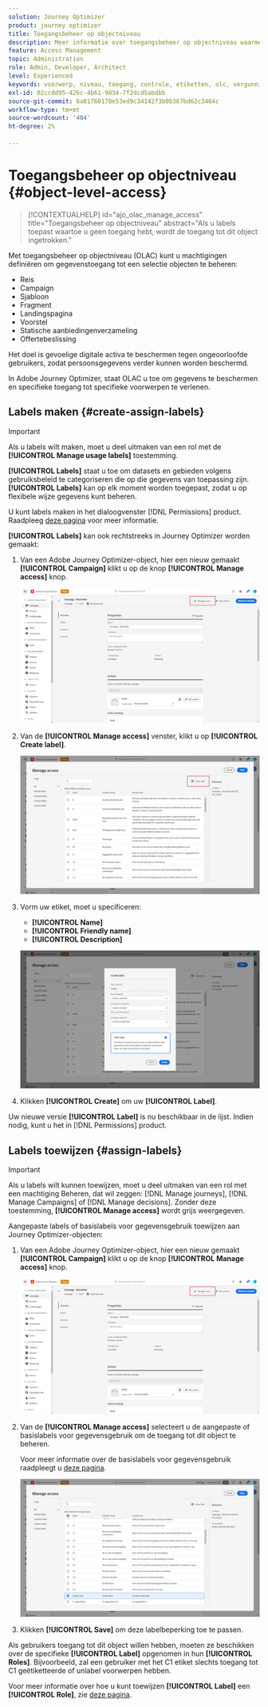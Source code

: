 ```yaml
---
solution: Journey Optimizer
product: journey optimizer
title: Toegangsbeheer op objectniveau
description: Meer informatie over toegangsbeheer op objectniveau waarmee u machtigingen kunt definiëren voor het beheren van gegevenstoegang tot een selectie objecten
feature: Access Management
topic: Administration
role: Admin, Developer, Architect
level: Experienced
keywords: voorwerp, niveau, toegang, controle, etiketten, olc, vergunning
exl-id: 02ccdd95-426c-4b61-9834-7f2dcd5abdbb
source-git-commit: 6a81760170e53ed9c34142f3b0b367bd62c3464c
workflow-type: tm+mt
source-wordcount: '404'
ht-degree: 2%

---
```


# Toegangsbeheer op objectniveau {#object-level-access}

>[!CONTEXTUALHELP]
>id="ajo_olac_manage_access"
>title="Toegangsbeheer op objectniveau"
>abstract="Als u labels toepast waartoe u geen toegang hebt, wordt de toegang tot dit object ingetrokken."

Met toegangsbeheer op objectniveau (OLAC) kunt u machtigingen definiëren om gegevenstoegang tot een selectie objecten te beheren:

* Reis
* Campaign
* Sjabloon
* Fragment
* Landingspagina
* Voorstel
* Statische aanbiedingenverzameling
* Offertebeslissing

Het doel is gevoelige digitale activa te beschermen tegen ongeoorloofde gebruikers, zodat persoonsgegevens verder kunnen worden beschermd.

In Adobe Journey Optimizer, staat OLAC u toe om gegevens te beschermen en specifieke toegang tot specifieke voorwerpen te verlenen.

## Labels maken {#create-assign-labels}

>[!IMPORTANT]
>
>Als u labels wilt maken, moet u deel uitmaken van een rol met de **[!UICONTROL Manage usage labels]** toestemming.

**[!UICONTROL Labels]** staat u toe om datasets en gebieden volgens gebruiksbeleid te categoriseren die op die gegevens van toepassing zijn. **[!UICONTROL Labels]** kan op elk moment worden toegepast, zodat u op flexibele wijze gegevens kunt beheren.

U kunt labels maken in het dialoogvenster [!DNL Permissions] product. Raadpleeg [deze pagina](https://experienceleague.adobe.com/docs/experience-platform/access-control/abac/permissions-ui/labels.html) voor meer informatie.

**[!UICONTROL Labels]** kan ook rechtstreeks in Journey Optimizer worden gemaakt:

1. Van een Adobe Journey Optimizer-object, hier een nieuw gemaakt **[!UICONTROL Campaign]** klikt u op de knop **[!UICONTROL Manage access]** knop.

   ![](assets/olac_1.png)

1. Van de **[!UICONTROL Manage access]** venster, klikt u op **[!UICONTROL Create label]**.

   ![](assets/olac_2.png)

1. Vorm uw etiket, moet u specificeren:
   * **[!UICONTROL Name]**
   * **[!UICONTROL Friendly name]**
   * **[!UICONTROL Description]**

   ![](assets/olac_3.png)

1. Klikken **[!UICONTROL Create]** om uw **[!UICONTROL Label]**.

Uw nieuwe versie **[!UICONTROL Label]** is nu beschikbaar in de lijst. Indien nodig, kunt u het in [!DNL Permissions] product.

## Labels toewijzen {#assign-labels}

>[!IMPORTANT]
>
>Als u labels wilt kunnen toewijzen, moet u deel uitmaken van een rol met een machtiging Beheren, dat wil zeggen: [!DNL Manage journeys], [!DNL Manage Campaigns] of [!DNL Manage decisions]. Zonder deze toestemming, **[!UICONTROL Manage access]** wordt grijs weergegeven.

Aangepaste labels of basislabels voor gegevensgebruik toewijzen aan Journey Optimizer-objecten:

1. Van een Adobe Journey Optimizer-object, hier een nieuw gemaakt **[!UICONTROL Campaign]** klikt u op de knop **[!UICONTROL Manage access]** knop.

   ![](assets/olac_1.png)

1. Van de **[!UICONTROL Manage access]** selecteert u de aangepaste of basislabels voor gegevensgebruik om de toegang tot dit object te beheren.

   Voor meer informatie over de basislabels voor gegevensgebruik raadpleegt u [deze pagina](https://experienceleague.adobe.com/docs/experience-platform/data-governance/labels/reference.html).

   ![](assets/olac_4.png)

1. Klikken **[!UICONTROL Save]** om deze labelbeperking toe te passen.

Als gebruikers toegang tot dit object willen hebben, moeten ze beschikken over de specifieke **[!UICONTROL Label]** opgenomen in hun **[!UICONTROL Roles]**.
Bijvoorbeeld, zal een gebruiker met het C1 etiket slechts toegang tot C1 geëtiketteerde of unlabel voorwerpen hebben.

Voor meer informatie over hoe u kunt toewijzen **[!UICONTROL Label]** een **[!UICONTROL Role]**, zie [deze pagina](https://experienceleague.adobe.com/docs/experience-platform/access-control/abac/permissions-ui/permissions.html#manage-labels-for-a-role).
